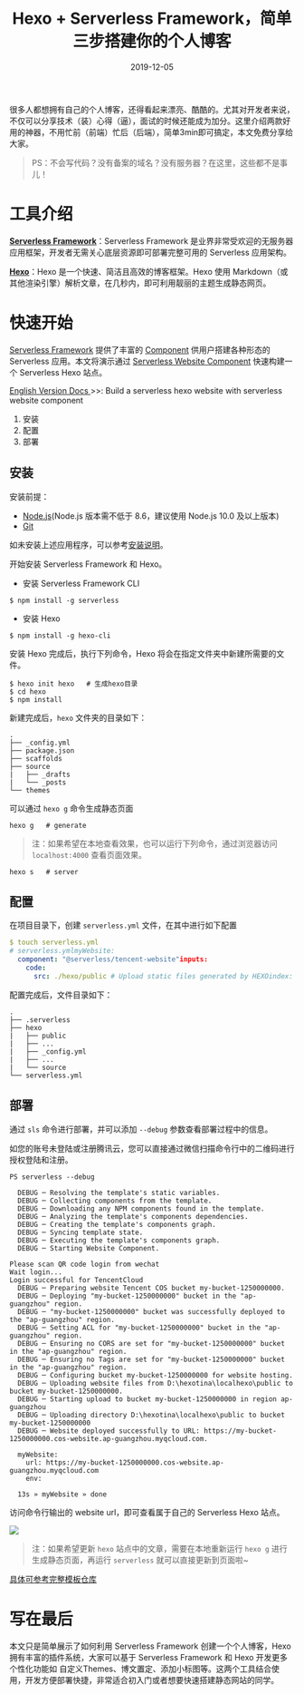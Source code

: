 ﻿---
title: Hexo + Serverless Framework，简单三步搭建你的个人博客
description: 简单三步，即可通过 Serverless Website 组件快速构建一个 Serverless Hexo 站点。
date: 2019-12-05
thumbnail: https://main.qcloudimg.com/raw/15052bcfdb9cd73bb65b2037a63fa412.png
authors:
  - liujiang
authorslink:
  - https://github.com/tinafangkunding/serverless-hexo
---

很多人都想拥有自己的个人博客，还得看起来漂亮、酷酷的。尤其对开发者来说，不仅可以分享技术（装）心得（逼），面试的时候还能成为加分。这里介绍两款好用的神器，不用忙前（前端）忙后（后端），简单3min即可搞定，本文免费分享给大家。

> PS：不会写代码？没有备案的域名？没有服务器？在这里，这些都不是事儿！

# 工具介绍
**[Serverless Framework](https://github.com/serverless/serverless)**：Serverless Framework 是业界非常受欢迎的无服务器应用框架，开发者无需关心底层资源即可部署完整可用的 Serverless 应用架构。

**[Hexo](https://hexo.io/zh-cn/)**：Hexo 是一个快速、简洁且高效的博客框架。Hexo 使用 Markdown（或其他渲染引擎）解析文章，在几秒内，即可利用靓丽的主题生成静态网页。

# 快速开始
 [Serverless Framework](https://github.com/serverless/serverless) 提供了丰富的 [Component](https://github.com/serverless/components) 供用户搭建各种形态的 Serverless 应用。本文将演示通过 [Serverless Website Component](https://github.com/serverless-components/tencent-website) 快速构建一个 Serverless Hexo 站点。

[English Version Docs ](https://github.com/tinafangkunding/serverless-hexo/blob/master/README_EN.md)>>: Build a serverless hexo website with serverless website component

1. 安装
2. 配置
3. 部署

## 安装
安装前提：
- [Node.js](https://nodejs.org/en/)(Node.js 版本需不低于 8.6，建议使用 Node.js 10.0 及以上版本)
- [Git](https://git-scm.com/)

如未安装上述应用程序，可以参考[安装说明](https://hexo.io/zh-cn/docs/)。

开始安装 Serverless Framework 和 Hexo。

- 安装 Serverless Framework CLI

```
$ npm install -g serverless
```

- 安装 Hexo

```
$ npm install -g hexo-cli
```

安装 Hexo 完成后，执行下列命令，Hexo 将会在指定文件夹中新建所需要的文件。

```
$ hexo init hexo   # 生成hexo目录
$ cd hexo
$ npm install
```

新建完成后，`hexo` 文件夹的目录如下：

```
.
├── _config.yml
├── package.json
├── scaffolds
├── source
|   ├── _drafts
|   └── _posts
└── themes
```

可以通过 `hexo g` 命令生成静态页面

```
hexo g   # generate
```

> 注：如果希望在本地查看效果，也可以运行下列命令，通过浏览器访问 `localhost:4000` 查看页面效果。

```
hexo s   # server
```

## 配置

在项目目录下，创建 `serverless.yml` 文件，在其中进行如下配置

```yaml
$ touch serverless.yml
# serverless.ymlmyWebsite:
  component: "@serverless/tencent-website"inputs:
    code:
      src: ./hexo/public # Upload static files generated by HEXOindex: index.htmlerror: index.htmlregion: ap-guangzhoubucketName: my-bucket
```

配置完成后，文件目录如下：

```
.
├── .serverless
├── hexo
|   ├── public
|   ├── ...
|   ├── _config.yml
|   ├── ...
|   └── source
└── serverless.yml
```

## 部署
通过 `sls` 命令进行部署，并可以添加 `--debug` 参数查看部署过程中的信息。

如您的账号未登陆或注册腾讯云，您可以直接通过微信扫描命令行中的二维码进行授权登陆和注册。

```
PS serverless --debug

  DEBUG ─ Resolving the template's static variables.
  DEBUG ─ Collecting components from the template.
  DEBUG ─ Downloading any NPM components found in the template.
  DEBUG ─ Analyzing the template's components dependencies.
  DEBUG ─ Creating the template's components graph.
  DEBUG ─ Syncing template state.
  DEBUG ─ Executing the template's components graph.
  DEBUG ─ Starting Website Component.

Please scan QR code login from wechat
Wait login...
Login successful for TencentCloud
  DEBUG ─ Preparing website Tencent COS bucket my-bucket-1250000000.
  DEBUG ─ Deploying "my-bucket-1250000000" bucket in the "ap-guangzhou" region.
  DEBUG ─ "my-bucket-1250000000" bucket was successfully deployed to the "ap-guangzhou" region.
  DEBUG ─ Setting ACL for "my-bucket-1250000000" bucket in the "ap-guangzhou" region.
  DEBUG ─ Ensuring no CORS are set for "my-bucket-1250000000" bucket in the "ap-guangzhou" region.
  DEBUG ─ Ensuring no Tags are set for "my-bucket-1250000000" bucket in the "ap-guangzhou" region.
  DEBUG ─ Configuring bucket my-bucket-1250000000 for website hosting.
  DEBUG ─ Uploading website files from D:\hexotina\localhexo\public to bucket my-bucket-1250000000.
  DEBUG ─ Starting upload to bucket my-bucket-1250000000 in region ap-guangzhou
  DEBUG ─ Uploading directory D:\hexotina\localhexo\public to bucket my-bucket-1250000000
  DEBUG ─ Website deployed successfully to URL: https://my-bucket-1250000000.cos-website.ap-guangzhou.myqcloud.com.

  myWebsite:
    url: https://my-bucket-1250000000.cos-website.ap-guangzhou.myqcloud.com
    env:

  13s » myWebsite » done
```

访问命令行输出的 website url，即可查看属于自己的 Serverless Hexo 站点。

![](https://main.qcloudimg.com/raw/168a86cf7747ce1cfa1dbb8b730d2f75.png)

> 注：如果希望更新 `hexo` 站点中的文章，需要在本地重新运行 `hexo g` 进行生成静态页面，再运行 `serverless` 就可以直接更新到页面啦~

[具体可参考完整模板仓库](https://github.com/tinafangkunding/serverless-hexo)

# 写在最后

本文只是简单展示了如何利用 Serverless Framework 创建一个个人博客，Hexo 拥有丰富的插件系统，大家可以基于 Serverless Framework 和 Hexo 开发更多个性化功能如 自定义Themes、博文置定、添加小标图等。这两个工具结合使用，开发方便部署快捷，非常适合初入门或者想要快速搭建静态网站的同学。
